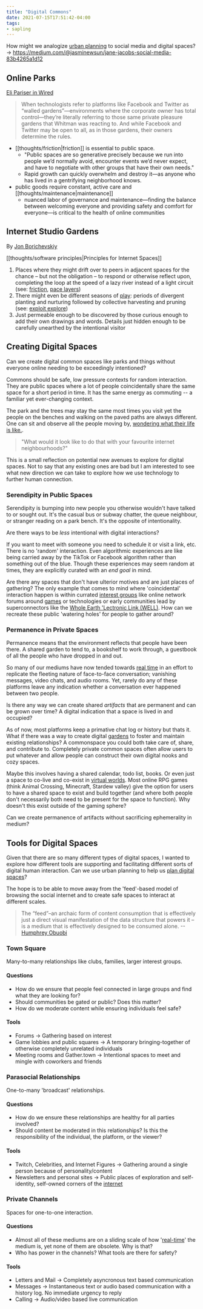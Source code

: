 ```yaml
---
title: "Digital Commons"
date: 2021-07-15T17:51:42-04:00
tags:
- sapling
---
```


How might we analogize [urban planning](thoughts/urban%20planning.md) to social media and digital spaces? -> https://medium.com/@jasminewsun/jane-jacobs-social-media-83b4265a1d12

## Online Parks
[Eli Pariser in Wired](https://www.wired.com/story/to-mend-a-broken-internet-create-online-parks/)

> When technologists refer to platforms like Facebook and Twitter as “walled gardens”—environments where the corporate owner has total control—they’re literally referring to those same private pleasure gardens that Whitman was reacting to. And while Facebook and Twitter may be open to all, as in those gardens, their owners determine the rules.

- [[thoughts/friction|friction]] is essential to public space.
	- "Public spaces are so generative precisely because we run into people we’d normally avoid, encounter events we’d never expect, and have to negotiate with other groups that have their own needs."
	- Rapid growth can quickly overwhelm and destroy it—as anyone who has lived in a gentrifying neighborhood knows.
- public goods require constant, active care and [[thoughts/maintenance|maintenance]]
	- nuanced labor of governance and maintenance—finding the balance between welcoming everyone and providing safety and comfort for everyone—is critical to the health of online communities

## Internet Studio Gardens
By [Jon Borichevskiy](https://jon.bo/posts/internet-studio-gardens/)

[[thoughts/software principles|Principles for Internet Spaces]]
1. Places where they might drift over to peers in adjacent spaces for the chance – but not the obligation – to respond or otherwise reflect upon, completing the loop at the speed of a lazy river instead of a light circuit (see: [friction](thoughts/friction.md), [pace layers](thoughts/pace%20layers.md))
2. There might even be different seasons of [play](thoughts/play.md): periods of divergent planting and nurturing followed by collective harvesting and pruning (see: [exploit explore](thoughts/exploit%20explore.md))
3. Just permeable enough to be discovered by those curious enough to add their own drawings and words. Details just hidden enough to be carefully unearthed by the intentional visitor

## Creating Digital Spaces
Can we create digital common spaces like parks and things without everyone online needing to be exceedingly intentioned?

Commons should be safe, low pressure contexts for random interaction. They are public spaces where a lot of people coincidentally share the same space for a short period in time. It has the same energy as commuting -- a familiar yet ever-changing context.

The park and the trees may stay the same most times you visit yet the people on the benches and walking on the paved paths are always different. One can sit and observe all the people moving by, [wondering what their life is like.](https://en.wikipedia.org/wiki/People-watching).

> "What would it look like to do that with your favourite internet neighbourhoods?"

This is a small reflection on potential new avenues to explore for digital spaces. Not to say that any existing ones are bad but I am interested to see what new direction we can take to explore how we use technology to further human connection.

### Serendipity in Public Spaces
Serendipity is bumping into new people you otherwise wouldn't have talked to or sought out. It's the casual bus or subway chatter, the queue neighbour, or stranger reading on a park bench. It's the opposite of intentionality.

Are there ways to be _less_ intentional with digital interactions?

If you want to meet with someone you need to schedule it or visit a link, etc. There is no 'random' interaction. Even algorithmic experiences are like being carried away by the TikTok or Facebook algorithm rather than something out of the blue. Though these experiences may seem random at times, they are explicitly curated with an _end goal_ in mind.

Are there any spaces that don't have ulterior motives and are just places of gathering? The only example that comes to mind where 'coincidental' interaction happen is within currated [interest groups](thoughts/social%20graphs.md) like online network forums around [games](thoughts/games.md) or technologies or early communities lead by superconnectors like the [Whole Earth 'Lectronic Link (WELL)](thoughts/From%20Counterculture%20to%20Cyberculture.md). How can we recreate these public 'watering holes' for people to gather around? 

### Permanence in Private Spaces
Permanence means that the environment reflects that people have been there. A shared garden to tend to, a bookshelf to work through, a guestbook of all the people who have dropped in and out.

So many of our mediums have now tended towards [real time](thoughts/ephemereal%20content.md) in an effort to replicate the fleeting nature of face-to-face conversation; vanishing messages, video chats, and audio rooms. Yet, rarely do any of these platforms leave any indication whether a conversation ever happened between two people.

Is there any way we can create shared *artifacts* that are permanent and can be grown over time? A digital indication that a space is lived in and occupied?

As of now, most platforms keep a primative chat log or history but thats it. What if there was a way to create digital [gardens](https://twitter.com/samihusseni/status/1329499588982575104) to foster and maintain existing relationships? A commonspace you could both take care of, share, and contribute to. Completely private common spaces often allow users to put whatever and allow people can construct their own digital nooks and cozy spaces.

Maybe this involves having a shared calendar, todo list, books. Or even just a space to co-live and co-exist in [virtual worlds](thoughts/virtual%20worlds.md). Most online RPG games (think Animal Crossing, Minecraft, Stardew valley) give the option for users to have a shared space to exist and build together (and where both people don't necessarily both need to be present for the space to function). Why doesn't this exist outside of the gaming sphere?

Can we create permanence of artifacts without sacrificing ephemerality in medium?

## Tools for Digital Spaces
Given that there are so many different types of digital spaces, I wanted to explore how different tools are supporting and facilitating different sorts of digital human interaction. Can we use urban planning to help us [plan digital spaces](https://medium.com/@jasminewsun/jane-jacobs-social-media-83b4265a1d12)?

The hope is to be able to move away from the 'feed'-based model of browsing the social internet and to create safe spaces to interact at different scales.

> The “feed”–an archaic form of content consumption that is effectively just a direct visual manifestation of the data structure that powers it – is a medium that is effectively designed to be consumed alone.  --[Humphrey Obuobi](https://www.somewheregood.com/garden/trust-and-safety/)

### Town Square
Many-to-many relationships like clubs, families, larger interest groups. 

#### Questions
* How do we ensure that people feel connected in large groups and find 
what they are looking for?
* Should communities be gated or public? Does this matter?
* How do we moderate content while ensuring individuals feel safe?

#### Tools
* Forums -> Gathering based on interest
* Game lobbies and public squares -> A temporary bringing-together of otherwise completely unrelated individuals
* Meeting rooms and Gather.town -> Intentional spaces to meet and mingle with coworkers and friends

### Parasocial Relationships
One-to-many 'broadcast' relationships.

#### Questions
* How do we ensure these relationships are healthy for all parties involved?
* Should content be moderated in this relationships? Is this the responsibility of the individual, the platform, or the viewer?

#### Tools 
* Twitch, Celebrities, and Internet Figures -> Gathering around a single person because of personality/content
* Newsletters and personal sites -> Public places of exploration and self-identity, self-owned corners of the [internet](thoughts/Internet.md)

### Private Channels
Spaces for one-to-one interaction.

#### Questions
* Almost all of these mediums are on a sliding scale of how '[real-time](thoughts/ephemereal%20content.md)' the medium is, yet none of them are obsolete. Why is that?
* Who has power in the channels? What tools are there for safety?

#### Tools 
* Letters and Mail -> Completely asyncronous text based communication
* Messages -> Instantaneous text or audio based communication with a history log. No immediate urgency to reply
* Calling -> Audio/video based live communication